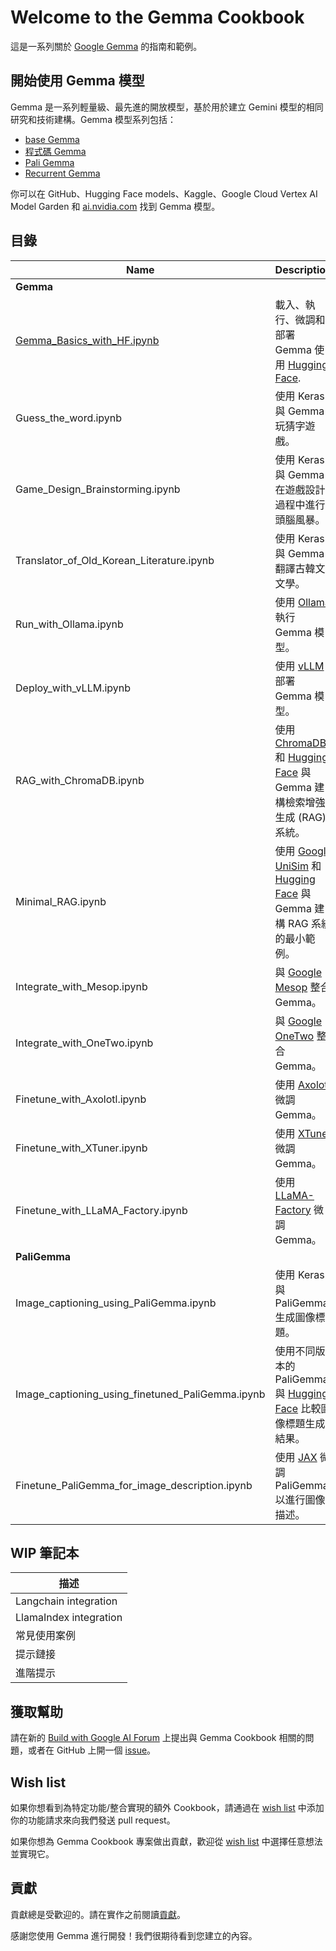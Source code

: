 ﻿# Welcome to the Gemma Cookbook

這是一系列關於 [Google Gemma](https://ai.google.dev/gemma/) 的指南和範例。

## 開始使用 Gemma 模型

Gemma 是一系列輕量級、最先進的開放模型，基於用於建立 Gemini 模型的相同研究和技術建構。Gemma 模型系列包括：

* [base Gemma](https://ai.google.dev/gemma/docs/model_card)
* [程式碼 Gemma](https://ai.google.dev/gemma/docs/codegemma)
* [Pali Gemma](https://ai.google.dev/gemma/docs/paligemma)
* [Recurrent Gemma](https://ai.google.dev/gemma/docs/recurrentgemma)

你可以在 GitHub、Hugging Face models、Kaggle、Google Cloud Vertex AI Model Garden 和 [ai.nvidia.com](ai.nvidia.com) 找到 Gemma 模型。

## 目錄

 Name                                             | Description                                                                                                                                              |
| ------------------------------------------------ | -------------------------------------------------------------------------------------------------------------------------------------------------------- |
| **Gemma**                                        |
| [Gemma_Basics_with_HF.ipynb](Gemma/Gemma_Basics_with_HF.ipynb)                       | 載入、執行、微調和部署 Gemma 使用 [Hugging Face](https://huggingface.co/).                                                                      |
| Guess_the_word.ipynb                             | 使用 Keras 與 Gemma 玩猜字遊戲。                                                                                                        |
| Game_Design_Brainstorming.ipynb                  | 使用 Keras 與 Gemma 在遊戲設計過程中進行頭腦風暴。                                                                                            |
| Translator_of_Old_Korean_Literature.ipynb        | 使用 Keras 與 Gemma 翻譯古韓文文學。                                                                                                |
| Run_with_Ollama.ipynb                            | 使用 [Ollama](https://www.ollama.com/) 執行 Gemma 模型。                                                                                                |
| Deploy_with_vLLM.ipynb                           | 使用 [vLLM](https://github.com/vllm-project/vllm) 部署 Gemma 模型。                                                                                 |
| RAG_with_ChromaDB.ipynb                          | 使用 [ChromaDB](https://www.trychroma.com/) 和 [Hugging Face](https://huggingface.co/) 與 Gemma 建構檢索增強生成 (RAG) 系統。 |
| Minimal_RAG.ipynb                                | 使用 [Google UniSim](https://github.com/google/unisim) 和 [Hugging Face](https://huggingface.co/) 與 Gemma 建構 RAG 系統的最小範例。 |
| Integrate_with_Mesop.ipynb                       | 與 [Google Mesop](https://google.github.io/mesop/) 整合 Gemma。                                                                                    |
| Integrate_with_OneTwo.ipynb                      | 與 [Google OneTwo](https://github.com/google-deepmind/onetwo) 整合 Gemma。                                                                         |
| Finetune_with_Axolotl.ipynb                      | 使用 [Axolotl](https://github.com/OpenAccess-AI-Collective/axolotl) 微調 Gemma。                                                                     |
| Finetune_with_XTuner.ipynb                       | 使用 [XTuner](https://github.com/InternLM/xtuner) 微調 Gemma。                                                                                       |
| Finetune_with_LLaMA_Factory.ipynb                | 使用 [LLaMA-Factory](https://github.com/hiyouga/LLaMA-Factory) 微調 Gemma。                                                                          |
| **PaliGemma**                                    |
| Image_captioning_using_PaliGemma.ipynb           | 使用 Keras 與 PaliGemma 生成圖像標題。                                                                                                    |
| Image_captioning_using_finetuned_PaliGemma.ipynb | 使用不同版本的 PaliGemma 與 [Hugging Face](https://huggingface.co/) 比較圖像標題生成結果。                                    |
| Finetune_PaliGemma_for_image_description.ipynb   | 使用 [JAX](https://github.com/google/jax) 微調 PaliGemma 以進行圖像描述。

## WIP 筆記本

| 描述                 |
| ---------------------- |
| Langchain integration  |
| LlamaIndex integration |
| 常見使用案例          |
| 提示鏈接              |
| 進階提示              |

## 獲取幫助

請在新的 [Build with Google AI Forum](https://discuss.ai.google.dev/) 上提出與 Gemma Cookbook 相關的問題，或者在 GitHub 上開一個 [issue](https://github.com/google-gemini/gemma-cookbook/issues)。

## Wish list

如果你想看到為特定功能/整合實現的額外 Cookbook，請通過在 [wish list](https://github.com/google-gemini/gemma-cookbook/blob/main/WISHLIST.md) 中添加你的功能請求來向我們發送 pull request。

如果你想為 Gemma Cookbook 專案做出貢獻，歡迎從 [wish list](https://github.com/google-gemini/gemma-cookbook/blob/main/WISHLIST.md) 中選擇任意想法並實現它。

## 貢獻

貢獻總是受歡迎的。請在實作之前閱讀[貢獻](https://github.com/google-gemini/gemma-cookbook/blob/main/CONTRIBUTING.md)。

感謝您使用 Gemma 進行開發！我們很期待看到您建立的內容。

